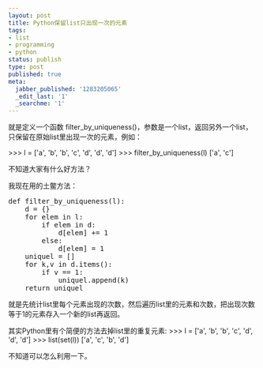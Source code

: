 ```yaml
---
layout: post
title: Python保留list只出现一次的元素
tags:
- list
- programming
- python
status: publish
type: post
published: true
meta:
  jabber_published: '1283205065'
  _edit_last: '1'
  _searchme: '1'
---
```

就是定义一个函数  filter_by_uniqueness()，参数是一个list，返回另外一个list，只保留在原始list里出现一次的元素，例如：

&gt;&gt;&gt; l = ['a', 'b', 'b', 'c', 'd', 'd', 'd']
&gt;&gt;&gt; filter_by_uniqueness(l)
['a', 'c']

不知道大家有什么好方法？

我现在用的土鳖方法：

<pre>
def filter_by_uniqueness(l):
    d = {}
    for elem in l:
        if elem in d:
            d[elem] += 1
        else:
            d[elem] = 1
    uniquel = []
    for k,v in d.items():
        if v == 1:
            uniquel.append(k)
    return uniquel  
</pre>

就是先统计list里每个元素出现的次数，然后遍历list里的元素和次数，把出现次数等于1的元素存入一个新的list再返回。

其实Python里有个简便的方法去掉list里的重复元素:
&gt;&gt;&gt; l = ['a', 'b', 'b', 'c', 'd', 'd', 'd']
&gt;&gt;&gt; list(set(l))
['a', 'c', 'b', 'd']

不知道可以怎么利用一下。


          

